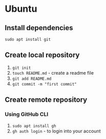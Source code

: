 # Ubuntu
## Install dependencies
`sudo apt install git`

## Create local repository

1. `git init` 
2. `touch README.md` - create a readme file
3. `git add README.md`
4. `git commit -m "first commit"`

## Create remote repository

### Using GitHub CLI

1. `sudo apt install gh`
2. `gh auth login` - to login into your account

